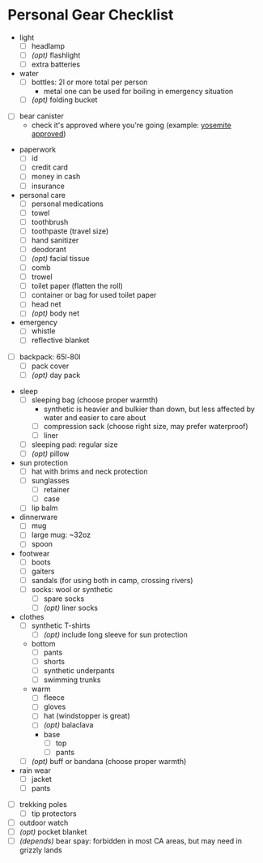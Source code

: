 # Personal Gear Checklist

- light
  - [ ] headlamp
  - [ ] _(opt)_ flashlight
  - [ ] extra batteries
- water
  - [ ] bottles: 2l or more total per person
    - metal one can be used for boiling in emergency situation
  - [ ] _(opt)_ folding bucket
- [ ] bear canister
  - check it's approved where you're going (example: [yosemite approved](https://www.nps.gov/yose/planyourvisit/containers.htm))
- paperwork
  - [ ] id
  - [ ] credit card
  - [ ] money in cash
  - [ ] insurance
- personal care
  - [ ] personal medications
  - [ ] towel
  - [ ] toothbrush
  - [ ] toothpaste (travel size)
  - [ ] hand sanitizer
  - [ ] deodorant
  - [ ] _(opt)_ facial tissue
  - [ ] comb
  - [ ] trowel
  - [ ] toilet paper (flatten the roll)
  - [ ] container or bag for used toilet paper
  - [ ] head net
  - [ ] _(opt)_ body net
- emergency
  - [ ] whistle
  - [ ] reflective blanket
- [ ] backpack: 65l-80l
  - [ ] pack cover
  - [ ] _(opt)_ day pack
- sleep
  - [ ] sleeping bag (choose proper warmth)
    - synthetic is heavier and bulkier than down, but less affected by water and easier to care about
    - [ ] compression sack (choose right size, may prefer waterproof)
    - [ ] liner
  - [ ] sleeping pad: regular size
  - [ ] _(opt)_ pillow
- sun protection
  - [ ] hat with brims and neck protection
  - [ ] sunglasses
    - [ ] retainer
    - [ ] case
  - [ ] lip balm
- dinnerware
  - [ ] mug
  - [ ] large mug: ~32oz
  - [ ] spoon
- footwear
  - [ ] boots
  - [ ] gaiters
  - [ ] sandals (for using both in camp, crossing rivers)
  - [ ] socks: wool or synthetic
    - [ ] spare socks
    - [ ] _(opt)_ liner socks
- clothes
  - [ ] synthetic T-shirts
      - [ ] _(opt)_ include long sleeve for sun protection
  - bottom
    - [ ] pants
    - [ ] shorts
    - [ ] synthetic underpants
    - [ ] swimming trunks
  - warm
    - [ ] fleece
    - [ ] gloves
    - [ ] hat (windstopper is great)
    - [ ] _(opt)_ balaclava
    - base
      - [ ] top
      - [ ] pants
  - [ ] _(opt)_ buff or bandana (choose proper warmth)
- rain wear
  - [ ] jacket
  - [ ] pants
- [ ] trekking poles
  - [ ] tip protectors
- [ ] outdoor watch
- [ ] _(opt)_ pocket blanket
- [ ] _(depends)_ bear spay: forbidden in most CA areas, but may need in grizzly lands
